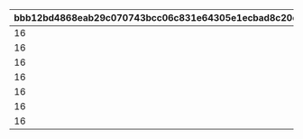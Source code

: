 |bbb12bd4868eab29c070743bcc06c831e64305e1ecbad8c20e041eee6edf7414|d3ad904a36013449e6cfb16f74df9672d088b9c2388d5cdf774b8c3d7c5c0c65|9aca21dbcc22f2bc93422d79d9e3c406cd823f6ec50bbe2fadbd6323de5a9cd2|2bc1352bc0596b207df2bcb3dfe3b220c55de04c0d98e592dfe5bbbec2e4eae7|503495734f8607a6d62c8a4ec5724e1667604f6d7cc6ee9b2a5720f4e9962a2c|ac4180c7633b37fb86963d810344048981fa38461d5b0579ba6885fa23b3bd6e|f6faa72e0f2231b5f29d13106c5687fa98175ee85ada14e7fe18787875b538da|e953e39e6f8542e2b7763f3dfe619215fe840183f3468e227a664b9b82f4b22f|c2f1ba4490cf14349607d6bab4fa5a68fef9b63448e6887f14b4bab258d13565|42aabbdeaa38a0ab2b29038c3eafa7572c64c860e497e1f8ed37ba6b3175f960|fd5701ec8d45661d261acfb350f073b3a7827c661746131bf32eea2f2f9690f1|c04bde2b846a57eba5155bf3dc929003361c275d8004e34cd32b1caee171ec32|11da08604b1dbc8a0e30cb0c140a13f640719e9f00caa454a3058d0c7863427b|9bc736a3fba830de499d1b7fd40226559da608f8b7846c6fccb2430b88d7f10f|fc9f476a87ec0f6145b39209ca0fe6ea377fba920a3391ef007a84668055c820|
| --- | --- | --- | --- | --- | --- | --- | --- | --- | --- | --- | --- | --- | --- | --- |
|16|100|10010001|2023/06/30 12:00:00|96001|bgm_MC043|2023/09/22 14:59:59|-1|2023/09/15 14:59:59|-1|bgm_MC043|1|-1|1|8|
|16|100|10020001|2023/09/15 15:00:00|96002|bgm_MC043|2023/12/22 14:59:59|-1|2023/12/15 14:59:59|-1|bgm_MC043|2|-1|1|8|
|16|100|10030001|2023/12/15 15:00:00|96003|bgm_MC103|2024/03/22 14:59:59|-1|2024/03/15 14:59:59|-1|bgm_MC103|3|-1|2|8|
|16|100|10040363|2024/03/15 15:00:00|96004|bgm_MC103|2024/06/22 14:59:59|-1|2024/06/15 14:59:59|-1|bgm_MC103|4|-1|2|8|
|16|500|10050001|2024/06/15 15:00:00|96005|bgm_MC103|2024/09/22 14:59:59|-1|2024/09/15 14:59:59|-1|bgm_MC103|5|-1|2|10|
|16|500|10060001|2024/09/15 15:00:00|96006|bgm_MC103|2024/12/22 14:59:59|-1|2024/12/15 14:59:59|-1|bgm_MC103|6|-1|2|10|
|16|1000|10070363|2024/12/15 15:00:00|96007|bgm_MC211|2025/03/22 14:59:59|15|2025/03/15 14:59:59|5|bgm_MC211|7|15|3|10|